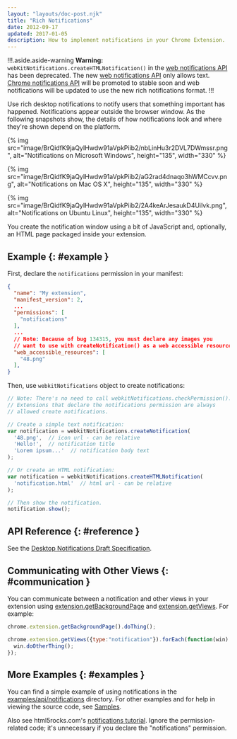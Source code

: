 ```yaml
---
layout: "layouts/doc-post.njk"
title: "Rich Notifications"
date: 2012-09-17
updated: 2017-01-05
description: How to implement notifications in your Chrome Extension.
---
```


!!!.aside.aside-warning
**Warning:** `webKitNotifications.createHTMLNotification()` in the [web notifications API][1] has
been deprecated. The new [web notifications API][2] only allows text. [Chrome notifications API][3]
will be promoted to stable soon and web notifications will be updated to use the new rich
notifications format.
!!!

Use rich desktop notifications to notify users that something important has happened. Notifications
appear outside the browser window. As the following snapshots show, the details of how notifications
look and where they're shown depend on the platform.

{% img src="image/BrQidfK9jaQyIHwdw91aVpkPiib2/nbLinHu3r2DVL7DWmssr.png",
       alt="Notifications on Microsoft Windows", height="135", width="330" %}

{% img src="image/BrQidfK9jaQyIHwdw91aVpkPiib2/aG2rad4dnaqo3hWMCcvv.png",
       alt="Notifications on Mac OS X", height="135", width="330" %}

{% img src="image/BrQidfK9jaQyIHwdw91aVpkPiib2/2A4keArJesaukD4UiIvk.png",
       alt="Notifications on Ubuntu Linux", height="135", width="330" %}

You create the notification window using a bit of JavaScript and, optionally, an HTML page packaged
inside your extension.

## Example {: #example }

First, declare the `notifications` permission in your manifest:

```json
{
  "name": "My extension",
  "manifest_version": 2,
  ...
  "permissions": [
    "notifications"
  ],
  ...
  // Note: Because of bug 134315, you must declare any images you
  // want to use with createNotification() as a web accessible resource.
  "web_accessible_resources": [
    "48.png"
  ],
}
```

Then, use `webkitNotifications` object to create notifications:

```js
// Note: There's no need to call webkitNotifications.checkPermission().
// Extensions that declare the notifications permission are always
// allowed create notifications.

// Create a simple text notification:
var notification = webkitNotifications.createNotification(
  '48.png',  // icon url - can be relative
  'Hello!',  // notification title
  'Lorem ipsum...'  // notification body text
);

// Or create an HTML notification:
var notification = webkitNotifications.createHTMLNotification(
  'notification.html'  // html url - can be relative
);

// Then show the notification.
notification.show();
```

## API Reference {: #reference }

See the [Desktop Notifications Draft Specification][5].

## Communicating with Other Views {: #communication }

You can communicate between a notification and other views in your extension using
[extension.getBackgroundPage][6] and [extension.getViews][7]. For example:

```js
chrome.extension.getBackgroundPage().doThing();
```

```js
chrome.extension.getViews({type:"notification"}).forEach(function(win) {
  win.doOtherThing();
});
```

## More Examples {: #examples }

You can find a simple example of using notifications in the [examples/api/notifications][8]
directory. For other examples and for help in viewing the source code, see [Samples][9].

Also see html5rocks.com's [notifications tutorial][10]. Ignore the permission-related code; it's
unnecessary if you declare the "notifications" permission.

[1]: http://www.chromium.org/developers/design-documents/desktop-notifications/api-specification
[2]: http://www.w3.org/TR/notifications/
[3]: /docs/extensions/notifications
[4]: http://bugs.chromium.org/p/chromium/issues/detail?id=134315
[5]: http://dev.chromium.org/developers/design-documents/desktop-notifications/api-specification
[6]: /docs/extensions/extension#method-getBackgroundPage
[7]: /docs/extensions/extension#method-getViews
[8]:
  https://chromium.googlesource.com/chromium/src/+/master/chrome/common/extensions/docs/examples/api/notifications/
[9]: /docs/extensions/samples
[10]: http://www.html5rocks.com/tutorials/notifications/quick/

